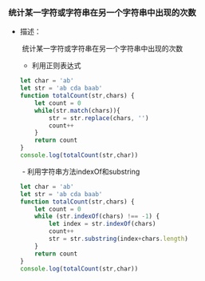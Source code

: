 ### 统计某一字符或字符串在另一个字符串中出现的次数

- 描述：

  ​	统计某一字符或字符串在另一个字符串中出现的次数

  	- 利用正则表达式

  ```js
  let char = 'ab'
  let str = 'ab cda baab'
  function totalCount(str,chars) {
      let count = 0
      while(str.match(chars)){
          str = str.replace(chars, '')
          count++
      }
      return count
  }
  console.log(totalCount(str,char))
  ```

  ​	- 利用字符串方法indexOf和substring

  ```js
  let char = 'ab'
  let str = 'ab cda baab'
  function totalCount(str,chars) {
      let count = 0
      while (str.indexOf(chars) !== -1) {
          let index = str.indexOf(chars)
          count++
          str = str.substring(index+chars.length)
      }
      return count
  }
  console.log(totalCount(str,char))
  ```

  

  
